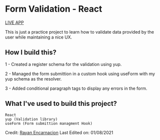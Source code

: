 # Form Validation  -  React

<a href="https://validation-rayan-react.netlify.app/" target="_blank">LIVE APP</a> <br>

This is just a practice project to learn how to validate data provided by the user while maintaining a nice UX.

## How I build this?

1 - Created a register schema for the validation using yup.

2 - Managed the form submittion in a custom hook using useForm with my yup schema as the resolver.

3 - Added conditional paragraph tags to display any errors in the form.

## What I've used to build this project?

```
React
yup (Validation library)
useForm (Form submittion managment Hook)
```

Credit: [Rayan Encarnacion](https://github.com/RayanEncarnacion)
Last Edited on: 01/08/2021
